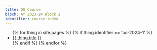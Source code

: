 ```yaml
---
title: DS Course
block: AY 2023-24 Block 2
identifier: course-index
---
```


<ul>
  {% for thing in site.pages %}
    {% if thing.identifier == 'ac-2024-1' %}
  <li>
    <a href="{{ thing.url }}">{{ thing.title }}</a>
  </li>
  {% endif %}
  {% endfor %}
</ul>
